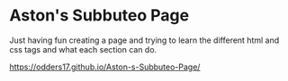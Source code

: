 # Aston's Subbuteo Page

Just having fun creating a page and trying to learn the different html and css tags and what each section can do.

https://odders17.github.io/Aston-s-Subbuteo-Page/
